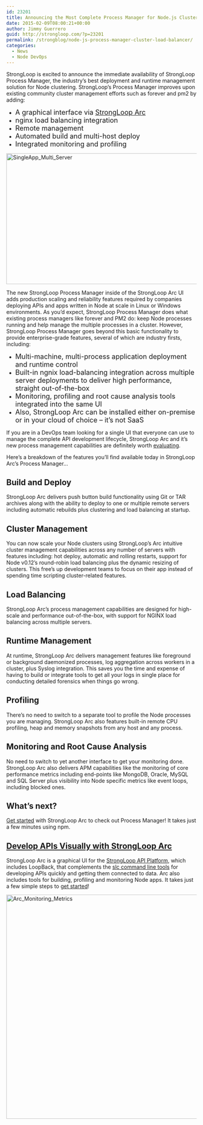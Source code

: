 ```yaml
---
id: 23201
title: Announcing the Most Complete Process Manager for Node.js Clustering
date: 2015-02-09T08:00:21+00:00
author: Jimmy Guerrero
guid: http://strongloop.com/?p=23201
permalink: /strongblog/node-js-process-manager-cluster-load-balancer/
categories:
  - News
  - Node DevOps
---
```

StrongLoop is excited to announce the immediate availability of StrongLoop Process Manager, the industry’s best deployment and runtime management solution for Node clustering. StrongLoop’s Process Manager improves upon existing community cluster management efforts such as forever and pm2 by adding:

  * <span style="font-size: 18px;">A graphical interface via <a href="http://strongloop.com/node-js/arc/">StrongLoop Arc</a> </span>
  * <span style="font-size: 18px;">nginx load balancing integration </span>
  * <span style="font-size: 18px;">Remote management </span>
  * <span style="font-size: 18px;">Automated build and multi-host deploy </span>
  * <span style="font-size: 18px;">Integrated monitoring and profiling </span>

[<img class="aligncenter size-large wp-image-23290" src="{{site.url}}/blog-assets/2015/02/SingleApp_Multi_Server-1030x346.jpg" alt="SingleApp_Multi_Server" width="1030" height="346"  />]({{site.url}}/blog-assets/2015/02/SingleApp_Multi_Server.jpg)

<!--more-->

The new StrongLoop Process Manager inside of the StrongLoop Arc UI adds production scaling and reliability features required by companies deploying APIs and apps written in Node at scale in Linux or Windows environments. As you’d expect, StrongLoop Process Manager does what existing process managers like forever and PM2 do: keep Node processes running and help manage the multiple processes in a cluster. However, StrongLoop Process Manager goes beyond this basic functionality to provide enterprise-grade features, several of which are industry firsts, including:

  * <span style="font-size: 18px;">Multi-machine, multi-process application deployment and runtime control </span>
  * <span style="font-size: 18px;">Built-in ngnix load-balancing integration across multiple server deployments to deliver high performance, straight out-of-the-box </span>
  * <span style="font-size: 18px;">Monitoring, profiling and root cause analysis tools integrated into the same UI </span>
  * <span style="font-size: 18px;">Also, StrongLoop Arc can be installed either on-premise or in your cloud of choice &#8211; it’s not SaaS </span>

If you are in a DevOps team looking for a single UI that everyone can use to manage the complete API development lifecycle, StrongLoop Arc and it’s new process management capabilities are definitely worth [evaluating](http://strongloop.com/get-started/).

Here’s a breakdown of the features you’ll find available today in StrongLoop Arc’s Process Manager&#8230;

<h2 dir="ltr">
  <strong>Build and Deploy</strong>
</h2>

StrongLoop Arc delivers push button build functionality using Git or TAR archives along with the ability to deploy to one or multiple remote servers including automatic rebuilds plus clustering and load balancing at startup.

<h2 dir="ltr">
  <strong>Cluster Management</strong>
</h2>

You can now scale your Node clusters using StrongLoop’s Arc intuitive cluster management capabilities across any number of servers with features including: hot deploy, automatic and rolling restarts, support for Node v0.12’s round-robin load balancing plus the dynamic resizing of clusters. This free’s up development teams to focus on their app instead of spending time scripting cluster-related features.

<h2 dir="ltr">
  <strong>Load Balancing</strong>
</h2>

StrongLoop Arc’s process management capabilities are designed for high-scale and performance out-of-the-box, with support for NGINX load balancing across multiple servers.

<h2 dir="ltr">
  <strong>Runtime Management</strong>
</h2>

At runtime, StrongLoop Arc delivers management features like foreground or background daemonized processes, log aggregation across workers in a cluster, plus Syslog integration. This saves you the time and expense of having to build or integrate tools to get all your logs in single place for conducting detailed forensics when things go wrong.

<h2 dir="ltr">
  <strong>Profiling</strong>
</h2>

There’s no need to switch to a separate tool to profile the Node processes you are managing. StrongLoop Arc also features built-in remote CPU profiling, heap and memory snapshots from any host and any process.

<h2 dir="ltr">
  <strong>Monitoring and Root Cause Analysis</strong>
</h2>

No need to switch to yet another interface to get your monitoring done. StrongLoop Arc also delivers APM capabilities like the monitoring of core performance metrics including end-points like MongoDB, Oracle, MySQL and SQL Server plus visibility into Node specific metrics like event loops, including blocked ones.

<h2 dir="ltr">
  <strong>What’s next?</strong>
</h2>

[Get started](http://strongloop.com/get-started/) with StrongLoop Arc to check out Process Manager! It takes just a few minutes using npm.

<div id="design-apis-arc" class="post-shortcode" style="clear:both;">
  <h2>
    <a href="http://strongloop.com/node-js/arc/"><strong>Develop APIs Visually with StrongLoop Arc</strong></a>
  </h2>
  
  <p>
    StrongLoop Arc is a graphical UI for the <a href="http://strongloop.com/node-js/api-platform/">StrongLoop API Platform</a>, which includes LoopBack, that complements the <a href="http://docs.strongloop.com/pages/viewpage.action?pageId=3834790">slc command line tools</a> for developing APIs quickly and getting them connected to data. Arc also includes tools for building, profiling and monitoring Node apps. It takes just a few simple steps to <a href="http://strongloop.com/get-started/">get started</a>!
  </p>
  
  <img class="aligncenter size-large wp-image-21950" src="{{site.url}}/blog-assets/2014/12/Arc_Monitoring_Metrics-1030x593.jpg" alt="Arc_Monitoring_Metrics" width="1030" height="593" />
</div>